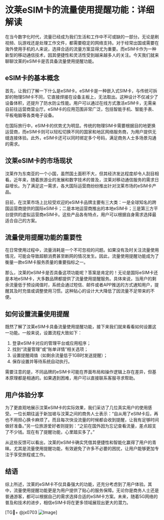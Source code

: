 # 汶莱eSIM卡的流量使用提醒功能：详细解读

在当今数字化时代，流量已经成为我们生活和工作中不可或缺的一部分。无论是刷视频、玩游戏还是处理工作文件，都需要稳定的网络支持。对于经常出国或需要在海外使用手机的人来说，选择合适的流量方案显得尤为重要。而eSIM卡作为一种新型的移动通信技术，因其便捷性和灵活性受到越来越多人的关注。今天我们就来聊聊汶莱的eSIM卡是否具备流量使用提醒功能。

## eSIM卡的基本概念

首先，让我们了解一下什么是eSIM卡。eSIM卡是一种嵌入式SIM卡，与传统可拆卸的物理SIM卡不同，它直接焊接在设备主板上，无法取出。这种设计不仅减少了设备体积，还提升了防水防尘性能。用户可以通过在线方式激活eSIM卡，无需亲自前往运营商营业厅。eSIM卡的应用范围非常广泛，包括智能手机、智能手表、平板电脑等各类电子设备。

在国际旅行中，eSIM卡的优势尤为明显。传统的物理SIM卡需要根据目的地更换运营商，而eSIM卡则可以轻松切换不同的国家和地区网络服务商，为用户提供无缝连接体验。此外，eSIM卡还可以同时绑定多个号码，满足商务人士多场景沟通的需求。

## 汶莱eSIM卡的市场现状

汶莱作为东南亚的一个小国，虽然国土面积不大，但其经济发达程度却令人刮目相看。近年来，随着旅游业的发展和数字技术的普及，汶莱对移动通信服务的需求日益增长。为了满足这一需求，各大国际运营商纷纷推出针对汶莱市场的eSIM卡产品。

目前，在汶莱市场上比较受欢迎的eSIM卡品牌主要有三大类：一是全球知名的跨国运营商提供的国际eSIM卡；二是本地运营商推出的本地eSIM卡；三是第三方平台提供的虚拟运营商eSIM卡。这些产品各有特点，用户可以根据自身需求选择最适合自己的方案。

## 流量使用提醒功能的重要性

在日常使用过程中，流量消耗是一个不可忽视的问题。如果没有及时关注流量使用情况，可能会导致超额消费甚至断网的情况发生。因此，流量使用提醒功能成为了衡量一款eSIM卡服务质量的重要指标之一。

那么，汶莱的eSIM卡是否具备这项功能呢？答案是肯定的！无论是国际eSIM卡还是本地eSIM卡，大多数品牌都提供了流量使用提醒服务。具体来说，当用户的剩余流量低于预设阈值时，系统会通过短信、邮件或者APP推送的方式通知用户，提醒其及时充值或调整使用习惯。这种贴心的设计大大降低了因流量不足带来的不便。

## 如何设置流量使用提醒

既然了解了汶莱eSIM卡具备流量使用提醒功能，接下来我们就来看看如何设置这一功能。一般来说，设置流程大致如下：

1. 登录eSIM卡对应的管理平台或应用程序；
2. 找到“流量管理”或“账单详情”相关选项；
3. 设置提醒阈值（如剩余流量低于1GB时发送提醒）；
4. 保存设置并等待系统自动执行。

需要注意的是，不同品牌的eSIM卡可能在界面布局和操作逻辑上存在差异，但基本原理都是相通的。如果遇到困难，用户可以直接联系客服寻求帮助。

## 用户体验分享

为了更直观地展示汶莱eSIM卡的实际效果，我们采访了几位真实用户的使用感受。一位长期往返于新加坡与汶莱之间的商务人士表示：“自从用了eSIM卡后，再也不用担心换卡麻烦了。而且每次快没流量的时候都会收到提醒，让我有足够时间做好准备。”另一位旅游爱好者则提到：“之前在国外因为忘记查看流量，差点超支了不少钱。现在有了提醒功能，心里踏实多了。”

从这些反馈可以看出，汶莱的eSIM卡确实凭借其便捷性和智能化赢得了用户的青睐。尤其是流量使用提醒功能，有效避免了许多不必要的困扰，让用户能够更加专注于享受旅程或工作。

## 结语

综上所述，汶莱的eSIM卡不仅具备强大的功能，还充分考虑到了用户体验。其中，流量使用提醒功能更是为用户提供了贴心的服务保障。无论你是商务人士还是普通游客，都可以根据自己的需求选择合适的eSIM卡方案。未来，随着5G网络的普及和技术的进步，相信eSIM卡将在更多领域展现出更大的潜力。

[TG💪+ @jx0703 ![Image](https://github.com/user-attachments/assets/dbca1d08-cadb-493c-b0ec-ad6f7a83f270)]